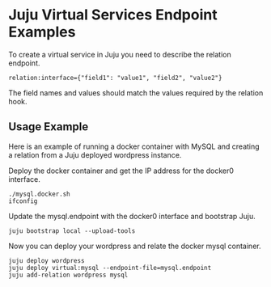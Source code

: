 Juju Virtual Services Endpoint Examples
=======================================

To create a virtual service in Juju you need to describe the relation endpoint.

    relation:interface={"field1": "value1", "field2", "value2"}

The field names and values should match the values required by the relation hook.

Usage Example
-------------

Here is an example of running a docker container with MySQL and creating a relation from a Juju deployed wordpress instance.

Deploy the docker container and get the IP address for the docker0 interface.

    ./mysql.docker.sh
    ifconfig
   
Update the mysql.endpoint with the docker0 interface and bootstrap Juju.

    juju bootstrap local --upload-tools

Now you can deploy your wordpress and relate the docker mysql container.

    juju deploy wordpress
    juju deploy virtual:mysql --endpoint-file=mysql.endpoint
    juju add-relation wordpress mysql

